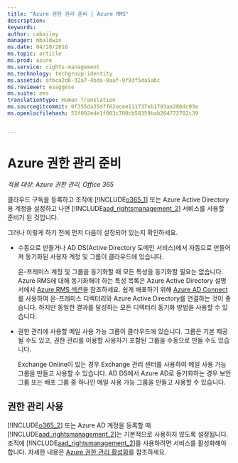 ```yaml
---
title: "Azure 권한 관리 준비 | Azure RMS"
description: 
keywords: 
author: cabailey
manager: mbaldwin
ms.date: 04/28/2016
ms.topic: article
ms.prod: azure
ms.service: rights-management
ms.technology: techgroup-identity
ms.assetid: afbca2d6-32a7-4bda-8aaf-9f93f5da5abc
ms.reviewer: esaggese
ms.suite: ems
translationtype: Human Translation
ms.sourcegitcommit: 0f355da35dff62ecee111737eb1793ae286dc93e
ms.openlocfilehash: 55f092ede1f003c700cb58359bab264772702c39


---
```


# Azure 권한 관리 준비

*적용 대상: Azure 권한 관리, Office 365*

클라우드 구독을 등록하고 조직에 [!INCLUDE[o365_1](../includes/o365_1_md.md)] 또는 Azure Active Directory용 계정을 설정하고 나면 [!INCLUDE[aad_rightsmanagement_2](../includes/aad_rightsmanagement_2_md.md)] 서비스를 사용할 준비가 된 것입니다.

그러나 이렇게 하기 전에 먼저 다음이 설정되어 있는지 확인하세요.

-   수동으로 만들거나 AD DS(Active Directory 도메인 서비스)에서 자동으로 만들어져 동기화된 사용자 계정 및 그룹이 클라우드에 있습니다.

    온-프레미스 계정 및 그룹을 동기화할 때 모든 특성을 동기화할 필요는 없습니다. Azure RMS에 대해 동기화해야 하는 특성 목록은 Azure Active Directory 설명서에서 [Azure RMS 섹션](/active-directory/active-directory-aadconnectsync-attributes-synchronized#azure-rms)을 참조하세요. 쉽게 배포하기 위해 [Azure AD Connect](/active-directory/active-directory-aadconnectsync-whatis)를 사용하여 온-프레미스 디렉터리와 Azure Active Directory를 연결하는 것이 좋습니다. 하지만 동일한 결과를 달성하는 모든 디렉터리 동기화 방법을 사용할 수 있습니다.

-   권한 관리에 사용할 메일 사용 가능 그룹이 클라우드에 있습니다. 그룹은 기본 제공될 수도 있고, 권한 관리를 이용할 사용자가 포함된 그룹을 수동으로 만들 수도 있습니다.

    Exchange Online이 있는 경우 Exchange 관리 센터를 사용하여 메일 사용 가능 그룹을 만들고 사용할 수 있습니다. AD DS에서 Azure AD로 동기화하는 경우 보안 그룹 또는 배포 그룹 중 하나인 메일 사용 가능 그룹을 만들고 사용할 수 있습니다.

## 권한 관리 사용
[!INCLUDE[o365_2](../includes/o365_2_md.md)] 또는 Azure AD 계정을 등록할 때 [!INCLUDE[aad_rightsmanagement_2](../includes/aad_rightsmanagement_2_md.md)]는 기본적으로 사용하지 않도록 설정됩니다. 조직에 [!INCLUDE[aad_rightsmanagement_2](../includes/aad_rightsmanagement_2_md.md)]를 사용하려면 서비스를 활성화해야 합니다. 자세한 내용은 [Azure 권한 관리 활성화](../deploy-use/activate-service.md)를 참조하세요.






<!--HONumber=Jul16_HO3-->


